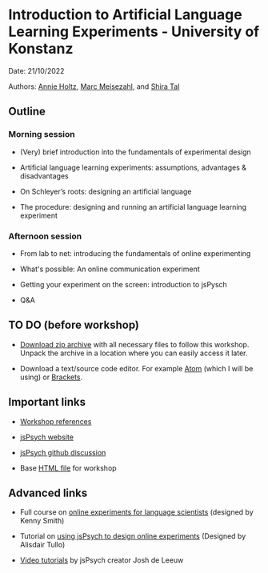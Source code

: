 # Introduction to Artificial Language Learning Experiments - University of Konstanz
Date: 21/10/2022

Authors: [Annie Holtz](https://annieholtz.github.io/), [Marc Meisezahl](https://www.meisezahl.co.uk/), and [Shira Tal](https://www.researchgate.net/profile/Shira-Tal-2)

## Outline

### Morning session 

- (Very) brief introduction into the fundamentals of experimental design 

- Artificial language learning experiments: assumptions, advantages & disadvantages 

- On Schleyer’s roots: designing an artificial language 

- The procedure: designing and running an artificial language learning experiment 

 
### Afternoon session 

- From lab to net: introducing the fundamentals of online experimenting 

- What's possible: An online communication experiment

- Getting your experiment on the screen: introduction to jsPysch 

- Q&A 

## TO DO (before workshop)

- [Download zip archive](https://github.com/annieholtz/ALLWorkshop/raw/main/starter_kit.zip) with all necessary files to follow this workshop. Unpack the archive in a location where you can easily access it later.

<!-- - [Download jsPsych](https://github.com/jspsych/jsPsych/releases/download/%40jspsych%2Fplugin-webgazer-validate%401.0.2/jspsych.zip) (will start immediate download) this will create a zip folder on your computer containing all the files you need to run jsPsych locally on your computer. -->

- Download a text/source code editor. For example [Atom](https://atom.io/) (which I will be using) or [Brackets](https://brackets.io/).


## Important links

- [Workshop references](https://github.com/annieholtz/ALLWorkshop/blob/main/references.md)

- [jsPsych website](https://www.jspsych.org/7.3/)

- [jsPsych github discussion](https://github.com/jspsych/jsPsych/discussions)

- Base [HTML file](FirstExperiment1.html) for workshop




## Advanced links

- Full course on [online experiments for language scientists](https://kennysmithed.github.io/oels2021/) (designed by Kenny Smith)

- Tutorial on [using jsPsych to design online experiments](https://softdev.ppls.ed.ac.uk/online_experiments/index.html) (Designed by Alisdair Tullo)

- [Video tutorials](https://www.youtube.com/watch?v=XQcsFwAmbiw) by jsPsych creator Josh de Leeuw
